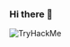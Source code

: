 ### Hi there 👋



<img src="https://tryhackme-badges.s3.amazonaws.com/afph0x.png" alt="TryHackMe">


